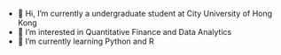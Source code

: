 - 👋 Hi, I’m currently a undergraduate student at City University of Hong Kong
- 👀 I’m interested in Quantitative Finance and Data Analytics
- 🌱 I’m currently learning Python and R
